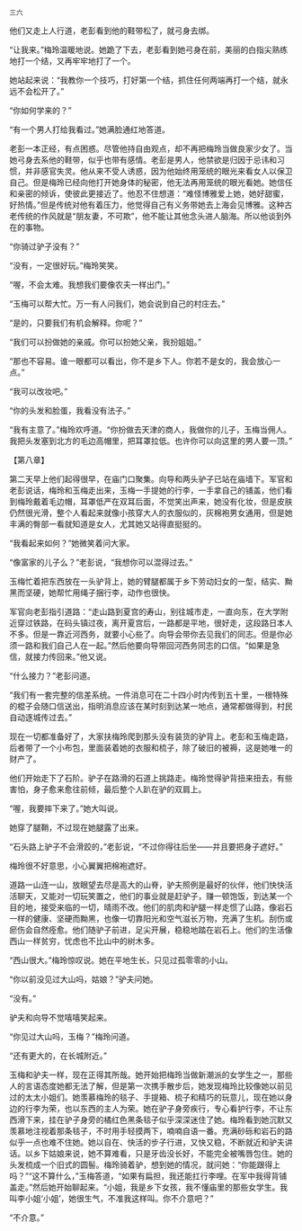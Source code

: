     三六 

   他们又走上人行道，老彭看到他的鞋带松了，就弓身去绑。

   “让我来。”梅玲温暖地说。她跪了下去，老彭看到她弓身在前，美丽的白指尖熟练地打一个结，又再牢牢地打了一个。

   她站起来说：“我教你一个技巧，打好第一个结，抓住任何两端再打一个结，就永远不会松开了。”

   “你如何学来的？”

   “有一个男人打给我看过。”她满脸通红地答道。

   老彭一本正经，有点困惑。尽管他持自由观点，却不再把梅玲当做良家少女了。当她弓身去系他的鞋带，似乎也带有感情。老彭是男人，他禁欲是归因于忌讳和习惯，并非感官失灵。他从来不受人诱惑，因为他始终用笼统的眼光来看女人以保卫自己。但是梅玲已经向他打开她身体的秘密，他无法再用笼统的眼光看她。她信任和亲密的倾诉，使彼此更接近了。他忍不住想道：“难怪博雅爱上她，她好甜蜜，好热情。”但是传统对他有着压力，他觉得自己有义务带她去上海会见博雅。这种古老传统的作风就是“朋友妻，不可欺”，他不能让其他念头进人脑海。所以他谈到外在的事物。

   “你骑过驴子没有？”

   “没有，一定很好玩。”梅玲笑笑。

   “喔，不会太难。我想我们要像农夫一样出门。”

   “玉梅可以帮大忙。万一有人问我们，她会说到自己的村庄去。”

   “是的，只要我们有机会解释。你呢？”

   “我们可以扮做她的亲戚。你可以扮她父亲，我扮姐姐。”

   “那也不容易。谁一眼都可以看出，你不是乡下人。你若不是女的，我会放心一点。”

   “我可以改妆吧。”

   “你的头发和脸蛋，我看没有法子。”

   “我有主意了。”梅玲欢呼道。“你扮做去天津的商人，我做你的儿子，玉梅当佣人。我把头发塞到北方的毛边高帽里，把耳罩拉低。也许你可以向这里的男人要一顶。”

   【第八章】

   第二天早上他们起得很早，在庙门口聚集。向导和两头驴子已站在庙墙下。军官和老彭说话，梅玲和玉梅走出来，玉梅一手提她的行李，一手拿自己的铺盖，他们看到梅玲戴着毛边帽，耳罩低严在双耳后面，不觉笑出声来，她没有化妆，但是皮肤仍然很光滑，整个人看起来就像小孩穿大人的衣服似的，灰棉袍男女通用，但是她丰满的臀部一看就知道是女人，尤其她又站得直挺挺的。

   “我看起来如何？”她微笑着问大家。

   “像富家的儿子么？”老彭说，“我想你可以混得过去。”

   玉梅忙着把东西放在一头驴背上，她的臂腿都属于乡下劳动妇女的一型，结实、黝黑而坚硬，她帮忙用绳子捆行李，动作也很快。

   军官向老彭指引道路：“走山路到夏宫的寿山，别往城市走，一直向东，在大学附近穿过铁路，在码头镇过夜，离开夏宫后，一路都是平地，很好走，这段路日本人不多。但是一靠近河西务，就要小心些了。向导会带你去见我们的同志。但是你必须一路和我们自己人在一起。”然后他要向导带回河西务同志的口信。“如果是急信，就接力传回来。”他又说。

   “什么接力？”老彭问道。

   “我们有一套完整的信差系统。一件消息可在二十四小时内传到五十里，一根特殊的棍子会随口信送出，指明消息应该在某时刻到达某一地点，通常都做得到，村民自动逐城传过去。”

   现在一切都准备好了，大家扶梅玲爬到那头没有装货的驴背上。老彭和玉梅走路，后者带了一个小布包，里面装着她的衣服和梳子，除了破旧的被褥，这是她唯一的财产了。

   他们开始走下了石阶。驴子在路滑的石道上挑路走。梅玲觉得驴背扭来扭去，有些害怕，身子愈来愈往前倾，最后整个人趴在驴的双肩上。

   “喔，我要摔下来了。”她大叫说。

   她穿了腿鞘，不过现在她腿露了出来。

   “石头路上驴子不会滑跤的，”老彭说，“不过你得往后坐——并且要把身子遮好。”

   梅玲很不好意思，小心翼翼把棉袍遮好。

   道路一山连一山，放眼望去尽是高大的山脊，驴夫照例是最好的伙伴，他们快快活活聊天，又能对一切玩笑置之，他们的事业就是赶驴子，赚一顿饱饭，到达某一个目的地，接受来临的一切，晴雨不改。他们的肌肉和驴腿一样走惯了山路，像岩石一样的健康、坚硬而黝黑，也像一切靠阳光和空气滋长万物，充满了生机。刮伤或瘀伤会自然痊愈。他们随驴子前进，足尖开展，稳稳地踏在岩石上。他们的生活像西山一样贫穷，忧虑也不比山中的树木多。

   “西山很大。”梅玲惊叹说。她在平地生长，只见过孤零零的小山。

   “你以前没见过大山吗，姑娘？”驴夫问她。

   “没有。”

   驴夫和向导不觉嘻嘻笑起来。

   “你见过大山吗，玉梅？”梅玲问道。

   “还有更大的，在长城附近。”

   玉梅和驴夫一样，现在正得其所哉。她开始把梅玲当做新潮派的女学生之一，那些人的言语态度她都无法了解，但是第一次携手散步后，她发现梅玲比较像她以前见过的太太小姐们。她羡慕梅玲的毯子、手提箱、梳子和精巧的玩意儿，现在她以身边的行李为荣，也以东西的主人为荣。她在驴子身旁疾行，专心看护行李，不让东西滑下来，挂在驴子身旁的橘红色黑条毯子似乎深深迷住了她。梅玲看到她沉默又羡慕地注视着那条毯子，不时用手轻摸两下，喃喃自语一番。充满砂砾和岩石的路似乎一点也难不住她。她以自在、快活的步子行进，又快又稳，不断就近和驴夫讲话。以乡下姑娘来说，她不算难看，只是牙齿没长好，不能完全被嘴唇包住。她的头发梳成一个旧式的圆髻。梅玲骑着驴，想到她的情况，就问她：“你能跟得上吗？”“这不算什么，”玉梅答道，“如果有扁担，我还能扛行李哩。在军中我得背铺盖走。”然后她开始聊起来。“小姐，我是乡下女孩，我不懂庙里的那些女学生。我叫李小姐‘小姐’，她很生气，不准我这样叫。你不介意吧？”

   “不介意。”

